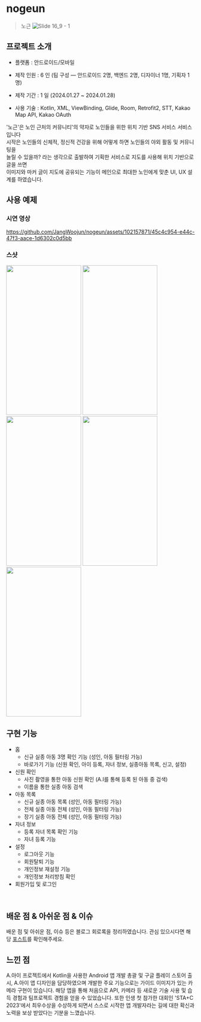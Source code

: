 # nogeun
> 노근
![Slide 16_9 - 1](https://github.com/JangWoojun/nogeun/assets/102157871/94928fe8-1cca-44b3-bb12-5a3409e251c8)

## 프로젝트 소개

- 플랫폼 : 안드로이드/모바일
- 제작 인원 : 6 인 (팀 구성 ― 안드로이드 2명, 백엔드 2명, 디자이너 1명, 기획자 1명)
- 제작 기간 : 1 일 (2024.01.27 ~ 2024.01.28)

- 사용 기술 : Kotlin, XML, ViewBinding, Glide, Room, Retrofit2, STT, Kakao Map API, Kakao OAuth

'노근'은 노인 근처의 커뮤니티'의 약자로 노인들을 위한 위치 기반 SNS 서비스 서비스입니다<br>
시작은 노인들의 신체적, 정신적 건강을 위해 어떻게 하면 노인들의 야외 활동 및 커뮤니팅을<br>
늘릴 수 있을까? 라는 생각으로 출발하여 기획한 서비스로 지도를 사용해 위치 기반으로 글을 쓰면<br>
이미지와 마커 글이 지도에 공유되는 기능이 메인으로 최대한 노인에게 맞춘 UI, UX 설계를 하였습니다.

## 사용 예제

### 시연 영상

https://github.com/JangWoojun/nogeun/assets/102157871/45c4c954-e44c-47f3-aace-1d6302c0d5bb

### 스샷

<div style="text-align: left;">
    <img src="https://github.com/JangWoojun/nogeun/assets/102157871/da7cbafc-c01e-458c-b109-c7379998270d"  width="200" height="400"/>
    <img src="https://github.com/JangWoojun/nogeun/assets/102157871/e2d4f616-5038-42fd-a99a-1e638da457ec"  width="200" height="400"/>
    <img src="https://github.com/JangWoojun/nogeun/assets/102157871/e74edbd2-2e52-4928-b1d7-762b4f326d2a"  width="200" height="400"/>
    <img src="https://github.com/JangWoojun/nogeun/assets/102157871/64a83b4a-704e-4d1e-ab9a-ff5d7b1eba5b"  width="200" height="400"/>
    <img src="https://github.com/JangWoojun/nogeun/assets/102157871/6997edfc-7bdb-4dbe-a657-0779ee689a3b"  width="200" height="400"/>
</div>


## 구현 기능

- 홈
    - 신규 실종 아동 3명 확인 기능 (성인, 아동 필터링 가능) 
    - 바로가기 기능 (신원 확인, 아이 등록, 자녀 정보, 실종아동 목록, 신고, 설정)
- 신원 확인
    - 사진 촬영을 통한 아동 신원 확인 (A.I를 통해 등록 된 아동 중 검색)
    - 이름을 통한 실종 아동 검색
- 아동 목록
    - 신규 실종 아동 목록 (성인, 아동 필터링 가능)
    - 전체 실종 아동 전체 (성인, 아동 필터링 가능)
    - 장기 실종 아동 전체 (성인, 아동 필터링 가능)
- 자녀 정보
    - 등록 자녀 목록 확인 기능
    - 자녀 등록 기능
- 설정
    - 로그아웃 기능
    - 회원탈퇴 기능
    - 개인정보 재설정 기능
    - 개인정보 처리방침 확인
- 회원가입 및 로그인

<br>

## 배운 점 & 아쉬운 점 & 이슈

배운 점 및 아쉬운 점, 이슈 등은 블로그 회로록을 정리하였습니다. 관심 있으시다면 해당 [포스트]()를 확인해주세요.

## 느낀 점

A.아이 프로젝트에서 Kotlin을 사용한 Android 앱 개발 총괄 및 구글 플레이 스토어 출시, A.아이 앱 디자인을 담당하였으며 개발한 주요 기능으로는 가이드 이미지가 있는 카메라 구현이 있습니다. 해당 앱을 통해 처음으로 API, 카메라 등 새로운 기술 사용 및 습득 경험과 팀프로젝트 경험을 얻을 수 있었습니다. 또한 인생 첫 참가한 대회인 'STA+C 2023'에서 최우수상을 수상하게 되면서 스스로 시작한 앱 개발자라는 길에 대한 확신과 노력을 보상 받았다는 기분을 느꼈습니다.

